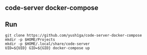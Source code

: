 code-server docker-compose
--

## Run

```
git clone https://github.com/yush1ga/code-server-docker-compose
mkdir -p $HOME/Projects
mkdir -p $HOME/.local/share/code-server
UID=${UID} GID=${GID} docker-compose up
```
